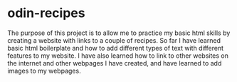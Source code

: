 # odin-recipes
The purpose of this project is to allow me to practice my basic html skills by creating a website with links to a couple of recipes. So far I have learned basic html boilerplate and how to add different types of text with different features to my website. I have also learned how to link to other websites on the internet and other webpages I have created, and have learned to add images to my webpages.